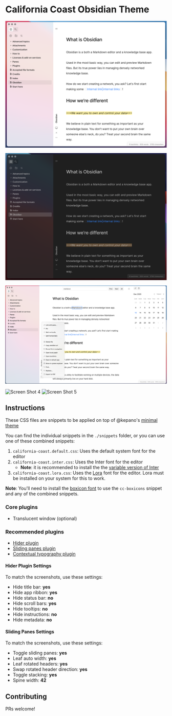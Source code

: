 # California Coast Obsidian Theme

![Screen Shot 1](screenshots/Screen%20Shot%202020-12-13%20at%203.31.40%20PM.png)

![Screen Shot 2](screenshots/Screen%20Shot%202020-12-13%20at%203.32.13%20PM.png)

![Screen Shot 3](screenshots/Screen%20Shot%202020-12-13%20at%203.35.27%20PM.png)

<img src="https://github.com/mgmeyers/obsidian-california-coast-theme/raw/main/screenshots/Screen%20Shot%202020-12-13%20at%203.32.59%20PM.png" alt="Screen Shot 4" width="300" />

<img src="https://github.com/mgmeyers/obsidian-california-coast-theme/raw/main/screenshots/Screen%20Shot%202020-12-13%20at%203.34.09%20PM.png" alt="Screen Shot 5" width="300" />

## Instructions

These CSS files are snippets to be applied on top of @kepano's [minimal theme](https://github.com/kepano/obsidian-minimal)

You can find the individual snippets in the `./snippets` folder, or you can use one of these combined snippets:

1. `california-coast.default.css`: Uses the default system font for the editor
2. `california-coast.inter.css`: Uses the Inter font for the editor
   - **Note**: it is recommended to install the the [variable version of Inter](https://rsms.me/inter/)
3. `california-coast.lora.css`: Uses the [Lora](https://fonts.google.com/specimen/Lora) font for the editor. Lora must be installed on your system for this to work.

**Note**: You'll need to install the [boxicon font](https://unpkg.com/boxicons@2.0.7/fonts/boxicons.ttf) to use the `cc-boxicons` snippet and any of the combined snippets.

### Core plugins

- Translucent window (optional)


### Recommended plugins

- [Hider plugin](https://github.com/kepano/obsidian-hider)
- [Sliding panes plugin](https://github.com/deathau/sliding-panes-obsidian)
- [Contextual typography plugin](https://github.com/mgmeyers/obsidian-contextual-typography)

#### Hider Plugin Settings

To match the screenshots, use these settings:

- Hide title bar: **yes**
- Hide app ribbon: **yes**
- Hide status bar: **no**
- Hide scroll bars: **yes**
- Hide tooltips: **no**
- Hide instructions: **no**
- Hide metadata: **no**


#### Sliding Panes Settings

To match the screenshots, use these settings:

- Toggle sliding panes: **yes**
- Leaf auto width: **yes**
- Leaf rotated headers: **yes**
- Swap rotated header direction: **yes**
- Toggle stacking: **yes**
- Spine width: **42**


## Contributing

PRs welcome!